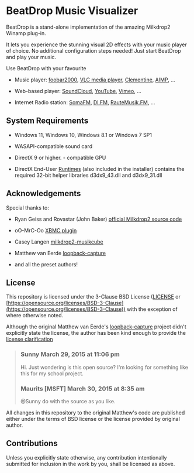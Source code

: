 # BeatDrop Music Visualizer

BeatDrop is a stand-alone implementation of the amazing Milkdrop2 Winamp plug-in.

It lets you experience the stunning visual 2D effects with your music player of choice. No additional configuration steps needed! Just start BeatDrop and play your music.

Use BeatDrop with your favourite

* Music player:
  [foobar2000](https://www.foobar2000.org/),
  [VLC media player](https://www.videolan.org/vlc/index.html),
  [Clementine](https://www.clementine-player.org/),
  [AIMP](https://www.aimp.ru/),
  ...

* Web-based player:
  [SoundCloud](https://soundcloud.com/),
  [YouTube](https://www.youtube.com/),
  [Vimeo](https://vimeo.com/),
  ...

* Internet Radio station:
  [SomaFM](https://somafm.com/),
  [DI.FM](https://www.di.fm/),
  [RauteMusik.FM](https://www.rm.fm/),
  ...

## System Requirements
* Windows 11, Windows 10, Windows 8.1 or Windows 7 SP1

* WASAPI-compatible sound card

* DirectX 9 or higher. - compatible GPU

* DirectX End-User [Runtimes](https://www.microsoft.com/en-us/download/details.aspx?id=8109) (also included in the installer) contains the required 32-bit helper libraries d3dx9_43.dll and d3dx9_31.dll

## Acknowledgements
Special thanks to:

* Ryan Geiss and Rovastar (John Baker) [official Milkdrop2 source code](https://sourceforge.net/projects/milkdrop2/)

* oO-MrC-Oo [XBMC plugin](https://github.com/oO-MrC-Oo/Milkdrop2-XBMC)

* Casey Langen [milkdrop2-musikcube](https://github.com/clangen/milkdrop2-musikcube)

* Matthew van Eerde [loopback-capture](https://github.com/mvaneerde/blog)

* and all the preset authors!

## License

[license]: #license

This repository is licensed under the 3-Clause BSD License ([LICENSE](LICENSE) or [https://opensource.org/licenses/BSD-3-Clause](https://opensource.org/licenses/BSD-3-Clause)) with the exception of where otherwise noted.

Although the original Matthew van Eerde's [loopback-capture](https://github.com/mvaneerde/blog) project didn't explicitly state the license, the author has been kind enough to provide the [license clarification](
https://blogs.msdn.microsoft.com/matthew_van_eerde/2014/11/05/draining-the-wasapi-capture-buffer-fully/)

> ### Sunny March 29, 2015 at 11:06 pm
> Hi. Just wondering is this open source? I'm looking for something like this for my school project.
>
> ### Maurits [MSFT] March 30, 2015 at 8:35 am
> @Sunny do with the source as you like.

All changes in this repository to the original Matthew's code are published either under the terms of BSD license or the license provided by original author.

## Contributions

Unless you explicitly state otherwise, any contribution intentionally submitted for inclusion in the work by you, shall be licensed as above.
